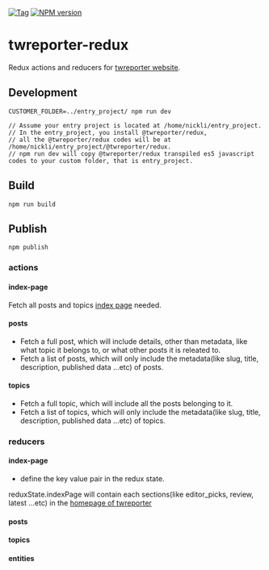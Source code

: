[![Tag](https://img.shields.io/github/tag/twreporter/twreporter-redux.svg)](https://github.com/twreporter/twreporter-redux/tags)
[![NPM version](https://img.shields.io/npm/v/@twreporter/redux.svg)](https://www.npmjs.com/package/@twreporter/redux)

# twreporter-redux
Redux actions and reducers for [twreporter website](https://www.twreporter.org).

## Development
```
CUSTOMER_FOLDER=../entry_project/ npm run dev

// Assume your entry project is located at /home/nickli/entry_project.
// In the entry_project, you install @twreporter/redux, 
// all the @twreporter/redux codes will be at /home/nickli/entry_project/@twreporter/redux.
// npm run dev will copy @twreporter/redux transpiled es5 javascript codes to your custom folder, that is entry_project. 
```

## Build
`npm run build`

## Publish
`npm publish`

### actions
#### index-page 
Fetch all posts and topics [index page](https://www.twreporter.org) needed.

#### posts
* Fetch a full post, which will include details, other than metadata, like what topic it belongs to, 
or what other posts it is releated to.
* Fetch a list of posts, which will only include the metadata(like slug, title, description, published data ...etc) of posts. 

#### topics
* Fetch a full topic, which will include all the posts belonging to it.
* Fetch a list of topics, which will only include the metadata(like slug, title, description, published data ...etc) of topics.

### reducers
#### index-page
* define the key value pair in the redux state.

reduxState.indexPage will contain each sections(like editor_picks, review, latest ...etc) in the [homepage of twreporter](https://www.twreporter.org)

#### posts
#### topics
#### entities

